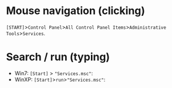 # Mouse navigation (clicking)

`[START]`>`Control Panel`>`All Control Panel Items`>`Administrative Tools`>`Services`.

# Search / run (typing)

- Win7: `[Start]` > `"Services.msc"`:
- WinXP: `[Start]`>`run`>`"Services.msc"`:
